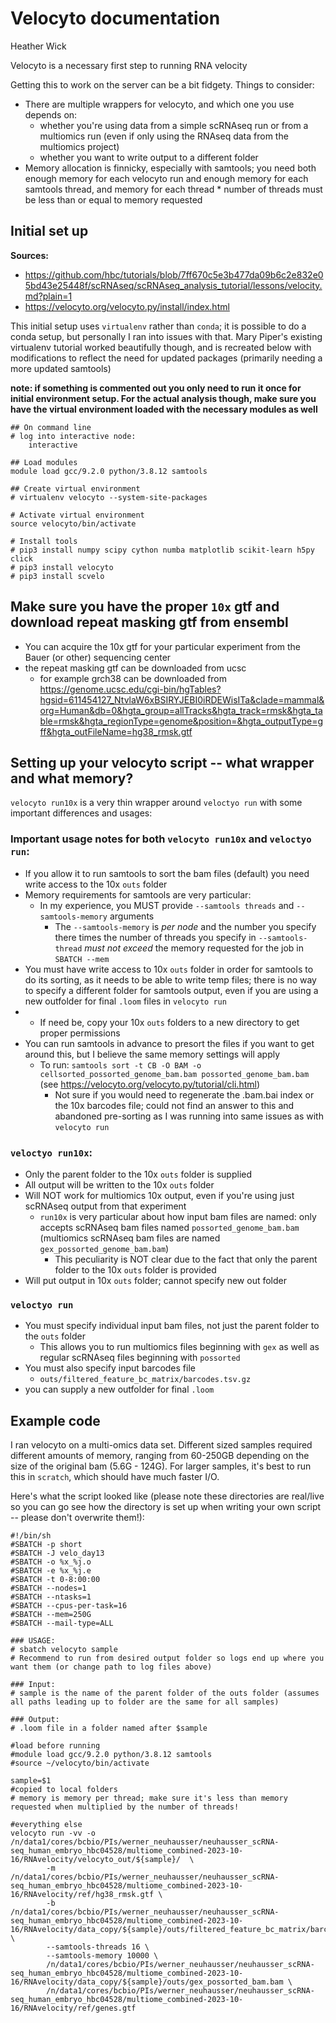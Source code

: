 # Velocyto documentation

Heather Wick

Velocyto is a necessary first step to running RNA velocity

Getting this to work on the server can be a bit fidgety. Things to consider:
* There are multiple wrappers for velocyto, and which one you use depends on:
  * whether you're using data from a simple scRNAseq run or from a multiomics run (even if only using the RNAseq data from the multiomics project)
  * whether you want to write output to a different folder
* Memory allocation is finnicky, especially with samtools; you need both enough memory for each velocyto run and enough memory for each samtools thread, and memory for each thread * number of threads must be less than or equal to memory requested

## Initial set up

**Sources:**
* https://github.com/hbc/tutorials/blob/7ff670c5e3b477da09b6c2e832e05bd43e25448f/scRNAseq/scRNAseq_analysis_tutorial/lessons/velocity.md?plain=1
* https://velocyto.org/velocyto.py/install/index.html

This initial setup uses `virtualenv` rather than `conda`; it is possible to do a conda setup, but personally I ran into issues with that. Mary Piper's existing virtualenv tutorial worked beautifully though, and is recreated below with modifications to reflect the need for updated packages (primarily needing a more updated samtools)

**note: if something is commented out you only need to run it once for initial environment setup. For the actual analysis though, make sure you have the virtual environment loaded with the necessary modules as well**

```
## On command line
# log into interactive node:
    interactive

## Load modules
module load gcc/9.2.0 python/3.8.12 samtools
    
## Create virtual environment
# virtualenv velocyto --system-site-packages
    
# Activate virtual environment
source velocyto/bin/activate
  
# Install tools
# pip3 install numpy scipy cython numba matplotlib scikit-learn h5py click
# pip3 install velocyto
# pip3 install scvelo
```

## Make sure you have the proper `10x` gtf and download repeat masking gtf from ensembl

* You can acquire the 10x gtf for your particular experiment from the Bauer (or other) sequencing center
* the repeat masking gtf can be downloaded from ucsc
  * for example grch38 can be downloaded from https://genome.ucsc.edu/cgi-bin/hgTables?hgsid=611454127_NtvlaW6xBSIRYJEBI0iRDEWisITa&clade=mammal&org=Human&db=0&hgta_group=allTracks&hgta_track=rmsk&hgta_table=rmsk&hgta_regionType=genome&position=&hgta_outputType=gff&hgta_outFileName=hg38_rmsk.gtf

## Setting up your velocyto script -- what wrapper and what memory?

`velocyto run10x` is a very thin wrapper around `veloctyo run` with some important differences and usages:

### Important usage notes for both `velocyto run10x` and `veloctyo run`:
* If you allow it to run samtools to sort the bam files (default) you need write access to the 10x `outs` folder
* Memory requirements for samtools are very particular:
  * In my experience, you MUST provide `--samtools threads` and `--samtools-memory` arguments
	* The `--samtools-memory` is *per node* and the number you specify there times the number of threads you specify in  `--samtools-thread` *must not exceed* the memory requested for the job in `SBATCH --mem`
* You must have write access to 10x `outs` folder in order for samtools to do its sorting, as it needs to be able to write temp files; there is no way to specify a different folder for samtools output, even if you are using a new outfolder for final `.loom` files in `velocyto run`
*   * If need be, copy your 10x `outs` folders to a new directory to get proper permissions
* You can run samtools in advance to presort the files if you want to get around this, but I believe the same memory settings will apply
  * To run: `samtools sort -t CB -O BAM -o cellsorted_possorted_genome_bam.bam possorted_genome_bam.bam`  (see https://velocyto.org/velocyto.py/tutorial/cli.html)
	* Not sure if you would need to regenerate the .bam.bai index or the 10x barcodes file; could not find an answer to this and abandoned pre-sorting as I was running into same issues as with `velocyto run`
	
### `veloctyo run10x`:
* Only the parent folder to the 10x `outs` folder is supplied
* All output will be written to the 10x `outs` folder
* Will NOT work for multiomics 10x output, even if you're using just scRNAseq output from that experiment
  * `run10x` is very particular about how input bam files are named: only accepts scRNAseq bam files named `possorted_genome_bam.bam` (multiomics scRNAseq bam files are named `gex_possorted_genome_bam.bam`) 
	* This peculiarity is NOT clear due to the fact that only the parent folder to the 10x `outs` folder is provided
* Will put output in 10x `outs` folder; cannot specify new out folder

### `veloctyo run`
* You must specify individual input bam files, not just the parent folder to the `outs` folder
  * This allows you to run multiomics files beginning with `gex` as well as regular scRNAseq files beginning with `possorted`
* You must also specify input barcodes file
  * `outs/filtered_feature_bc_matrix/barcodes.tsv.gz`
* you can supply a new outfolder for final `.loom`

## Example code

I ran velocyto on a multi-omics data set. Different sized samples required different amounts of memory, ranging from 60-250GB depending on the size of the original bam (5.6G - 124G). For larger samples, it's best to run this in `scratch`, which should have much faster I/O. 

Here's what the script looked like (please note these directories are real/live so you can go see how the directory is set up when writing your own script -- please don't overwrite them!):

```
#!/bin/sh
#SBATCH -p short
#SBATCH -J velo_day13
#SBATCH -o %x_%j.o
#SBATCH -e %x_%j.e
#SBATCH -t 0-8:00:00
#SBATCH --nodes=1
#SBATCH --ntasks=1
#SBATCH --cpus-per-task=16
#SBATCH --mem=250G
#SBATCH --mail-type=ALL

### USAGE:
# sbatch velocyto sample 
# Recommend to run from desired output folder so logs end up where you want them (or change path to log files above)

### Input:
# sample is the name of the parent folder of the outs folder (assumes all paths leading up to folder are the same for all samples)

### Output:
# .loom file in a folder named after $sample

#load before running
#module load gcc/9.2.0 python/3.8.12 samtools
#source ~/velocyto/bin/activate

sample=$1
#copied to local folders
# memory is memory per thread; make sure it's less than memory requested when multiplied by the number of threads!

#everything else
velocyto run -vv -o /n/data1/cores/bcbio/PIs/werner_neuhausser/neuhausser_scRNA-seq_human_embryo_hbc04528/multiome_combined-2023-10-16/RNAvelocity/velocyto_out/${sample}/  \
        -m /n/data1/cores/bcbio/PIs/werner_neuhausser/neuhausser_scRNA-seq_human_embryo_hbc04528/multiome_combined-2023-10-16/RNAvelocity/ref/hg38_rmsk.gtf \
        -b /n/data1/cores/bcbio/PIs/werner_neuhausser/neuhausser_scRNA-seq_human_embryo_hbc04528/multiome_combined-2023-10-16/RNAvelocity/data_copy/${sample}/outs/filtered_feature_bc_matrix/barcodes.tsv.gz \
        --samtools-threads 16 \
        --samtools-memory 10000 \
        /n/data1/cores/bcbio/PIs/werner_neuhausser/neuhausser_scRNA-seq_human_embryo_hbc04528/multiome_combined-2023-10-16/RNAvelocity/data_copy/${sample}/outs/gex_possorted_bam.bam \
        /n/data1/cores/bcbio/PIs/werner_neuhausser/neuhausser_scRNA-seq_human_embryo_hbc04528/multiome_combined-2023-10-16/RNAvelocity/ref/genes.gtf
```

